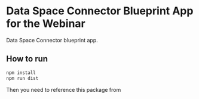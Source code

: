 # Data Space Connector Blueprint App for the Webinar

Data Space Connector blueprint app.

## How to run

```sh
npm install
npm run dist
```

Then you need to reference this package from
